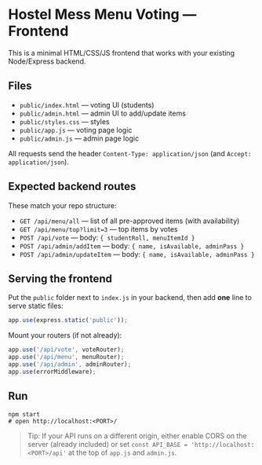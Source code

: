 # Hostel Mess Menu Voting — Frontend

This is a minimal HTML/CSS/JS frontend that works with your existing Node/Express backend.

## Files
- `public/index.html` — voting UI (students)
- `public/admin.html` — admin UI to add/update items
- `public/styles.css` — styles
- `public/app.js` — voting page logic
- `public/admin.js` — admin page logic

All requests send the header `Content-Type: application/json` (and `Accept: application/json`).

## Expected backend routes
These match your repo structure:
- `GET /api/menu/all` — list of all pre-approved items (with availability)
- `GET /api/menu/top?limit=3` — top items by votes
- `POST /api/vote` — body: `{ studentRoll, menuItemId }`
- `POST /api/admin/addItem` — body: `{ name, isAvailable, adminPass }`
- `POST /api/admin/updateItem` — body: `{ name, isAvailable, adminPass }`

## Serving the frontend
Put the `public` folder next to `index.js` in your backend, then add **one** line to serve static files:

```js
app.use(express.static('public'));
```

Mount your routers (if not already):

```js
app.use('/api/vote', voteRouter);
app.use('/api/menu', menuRouter);
app.use('/api/admin', adminRouter);
app.use(errorMiddleware);
```

## Run
```
npm start
# open http://localhost:<PORT>/
```

> Tip: If your API runs on a different origin, either enable CORS on the server (already included) or set `const API_BASE = 'http://localhost:<PORT>/api'` at the top of `app.js` and `admin.js`.
